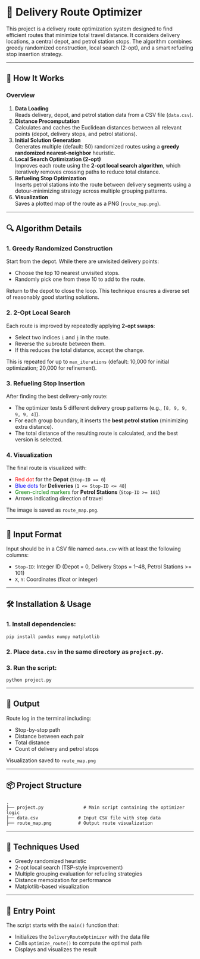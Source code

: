 <h1>🚚 Delivery Route Optimizer</h1>

<p>
This project is a delivery route optimization system designed to find efficient routes that minimize total travel distance. It considers delivery locations, a central depot, and petrol station stops. The algorithm combines greedy randomized construction, local search (2-opt), and a smart refueling stop insertion strategy.
</p>

<hr />

<h2>🧠 How It Works</h2>

<h3>Overview</h3>
<ol>
  <li><strong>Data Loading</strong><br/>Reads delivery, depot, and petrol station data from a CSV file (<code>data.csv</code>).</li>
  <li><strong>Distance Precomputation</strong><br/>Calculates and caches the Euclidean distances between all relevant points (depot, delivery stops, and petrol stations).</li>
  <li><strong>Initial Solution Generation</strong><br/>Generates multiple (default: 50) randomized routes using a <strong>greedy randomized nearest-neighbor</strong> heuristic.</li>
  <li><strong>Local Search Optimization (2-opt)</strong><br/>Improves each route using the <strong>2-opt local search algorithm</strong>, which iteratively removes crossing paths to reduce total distance.</li>
  <li><strong>Refueling Stop Optimization</strong><br/>Inserts petrol stations into the route between delivery segments using a detour-minimizing strategy across multiple grouping patterns.</li>
  <li><strong>Visualization</strong><br/>Saves a plotted map of the route as a PNG (<code>route_map.png</code>).</li>
</ol>

<hr />

<h2>🔍 Algorithm Details</h2>

<h3>1. Greedy Randomized Construction</h3>
<p>
Start from the depot. While there are unvisited delivery points:
<ul>
  <li>Choose the top 10 nearest unvisited stops.</li>
  <li>Randomly pick one from these 10 to add to the route.</li>
</ul>
Return to the depot to close the loop. This technique ensures a diverse set of reasonably good starting solutions.
</p>

<h3>2. 2-Opt Local Search</h3>
<p>
Each route is improved by repeatedly applying <strong>2-opt swaps</strong>:
<ul>
  <li>Select two indices <code>i</code> and <code>j</code> in the route.</li>
  <li>Reverse the subroute between them.</li>
  <li>If this reduces the total distance, accept the change.</li>
</ul>
This is repeated for up to <code>max_iterations</code> (default: 10,000 for initial optimization; 20,000 for refinement).
</p>

<h3>3. Refueling Stop Insertion</h3>
<p>
After finding the best delivery-only route:
<ul>
  <li>The optimizer tests 5 different delivery group patterns (e.g., <code>[8, 9, 9, 9, 9, 4]</code>).</li>
  <li>For each group boundary, it inserts the <strong>best petrol station</strong> (minimizing extra distance).</li>
  <li>The total distance of the resulting route is calculated, and the best version is selected.</li>
</ul>
</p>

<h3>4. Visualization</h3>
<p>
The final route is visualized with:
<ul>
  <li><span style="color:red;">Red dot</span> for the <strong>Depot</strong> (<code>Stop-ID == 0</code>)</li>
  <li><span style="color:blue;">Blue dots</span> for <strong>Deliveries</strong> (<code>1 <= Stop-ID <= 48</code>)</li>
  <li><span style="color:green;">Green-circled markers</span> for <strong>Petrol Stations</strong> (<code>Stop-ID >= 101</code>)</li>
  <li>Arrows indicating direction of travel</li>
</ul>
The image is saved as <code>route_map.png</code>.
</p>

<hr />

<h2>📁 Input Format</h2>
<p>
Input should be in a CSV file named <code>data.csv</code> with at least the following columns:
<ul>
  <li><code>Stop-ID</code>: Integer ID (Depot = 0, Delivery Stops = 1–48, Petrol Stations >= 101)</li>
  <li><code>X</code>, <code>Y</code>: Coordinates (float or integer)</li>
</ul>
</p>

<hr />

<h2>🛠️ Installation & Usage</h2>

<h3>1. Install dependencies:</h3>
<pre><code>pip install pandas numpy matplotlib</code></pre>

<h3>2. Place <code>data.csv</code> in the same directory as <code>project.py</code>.</h3>

<h3>3. Run the script:</h3>
<pre><code>python project.py</code></pre>

<hr />

<h2>🧾 Output</h2>
<p>Route log in the terminal including:</p>
<ul>
  <li>Stop-by-stop path</li>
  <li>Distance between each pair</li>
  <li>Total distance</li>
  <li>Count of delivery and petrol stops</li>
</ul>
<p>Visualization saved to <code>route_map.png</code></p>

<hr />

<h2>📦 Project Structure</h2>
<pre><code>.
├── project.py               # Main script containing the optimizer logic
├── data.csv               # Input CSV file with stop data
├── route_map.png          # Output route visualization
</code></pre>

<hr />

<h2>🧠 Techniques Used</h2>
<ul>
  <li>Greedy randomized heuristic</li>
  <li>2-opt local search (TSP-style improvement)</li>
  <li>Multiple grouping evaluation for refueling strategies</li>
  <li>Distance memoization for performance</li>
  <li>Matplotlib-based visualization</li>
</ul>

<hr />

<h2>🧪 Entry Point</h2>
<p>The script starts with the <code>main()</code> function that:</p>
<ul>
  <li>Initializes the <code>DeliveryRouteOptimizer</code> with the data file</li>
  <li>Calls <code>optimize_route()</code> to compute the optimal path</li>
  <li>Displays and visualizes the result</li>
</ul>
